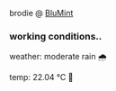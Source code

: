 brodie @ [BluMint](https://www.linkedin.com/company/blumint-io/)

<!--weather_start-->
### working conditions..

weather: moderate rain 🌧️

temp: 22.04 °C 🥶

<!--weather_end-->
